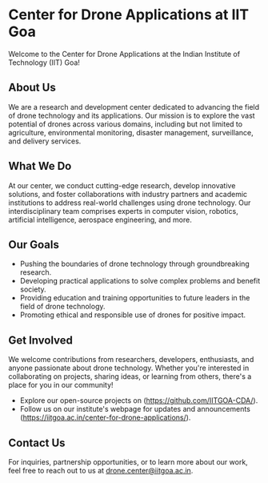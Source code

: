 # Center for Drone Applications at IIT Goa

Welcome to the Center for Drone Applications at the Indian Institute of Technology (IIT) Goa!

## About Us

We are a research and development center dedicated to advancing the field of drone technology and its applications. Our mission is to explore the vast potential of drones across various domains, including but not limited to agriculture, environmental monitoring, disaster management, surveillance, and delivery services.

## What We Do

At our center, we conduct cutting-edge research, develop innovative solutions, and foster collaborations with industry partners and academic institutions to address real-world challenges using drone technology. Our interdisciplinary team comprises experts in computer vision, robotics, artificial intelligence, aerospace engineering, and more.

## Our Goals

- Pushing the boundaries of drone technology through groundbreaking research.
- Developing practical applications to solve complex problems and benefit society.
- Providing education and training opportunities to future leaders in the field of drone technology.
- Promoting ethical and responsible use of drones for positive impact.

## Get Involved

We welcome contributions from researchers, developers, enthusiasts, and anyone passionate about drone technology. Whether you're interested in collaborating on projects, sharing ideas, or learning from others, there's a place for you in our community!

- Explore our open-source projects on (https://github.com/IITGOA-CDA/).
- Follow us on our institute's webpage for updates and announcements (https://iitgoa.ac.in/center-for-drone-applications/).

## Contact Us

For inquiries, partnership opportunities, or to learn more about our work, feel free to reach out to us at [drone.center@iitgoa.ac.in](drone.center@iitgoa.ac.in).
